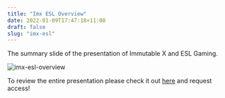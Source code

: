 ```yaml
---
title: "Imx ESL Overview"
date: 2022-01-09T17:47:18+11:00
draft: false
slug: "imx-esl"
---
```


The summary slide of the presentation of Immutable X and ESL Gaming.

![imx-esl-overview](/images/imx-esl.png)

To review the entire presentation please check it out [here](https://docs.google.com/presentation/d/1YFqdp5JGQSsiS4g2flqzq6P_atZkHWx-1kDYp0ZxfaM/edit?usp=sharing) and request access!